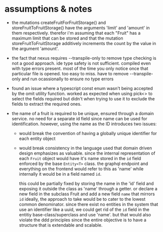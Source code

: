 # assumptions & notes

- the mutations createFruitForFruitStorage() and storeFruitToFruitStorage() have the arguments 'limit' and 'amount' in them respectively. therefor i'm assuming that each "Fruit" has a maximum limit that can be stored and that the mutation storeFruitToFruitStorage additively increments the count by the value in the argument 'amount'.
- the fact that nexus requires --transpile-only to remove type checking is not a good approach. ide type safety is not sufficient. compiled even with type errors present. most of the time you only notice once that particular file is opened. too easy to miss. have to remove --transpile-only and run ocassionally to ensure no type errors
- found an issue where a typescript const enum wasn't being accepted by the omit utility function. worked as expected when using pick<> to select the fields required but didn't when trying to use it to exclude the fields to extract the required ones.
- the name of a fruit is required to be unique, ensured through a domain service. no need for a separate id field since name can be used for identification. however, using the name as the ID introduces two issues:

  - would break the convention of having a globally unique identifier for each entity object
  - would break consistency in the language used that domain driven design emphasizes as valuable. since the internal representation of each `Fruit` object would have it's name stored in the `id` field enforced by the base `Entity<T>` class. the graphql endpoint and everything on the frontend would refer to this as 'name' while internally it would be in a field named `id`.

    this could be partially fixed by storing the name in the 'id' field and exposing it outside the class as 'name' through a getter. or declare a new field in the subclass Fruit and add a new field `name` that mirrors `id`
    ideally, the approach to take would be to cater to the lowest common denominator. since there exist no entities in the system that use an identifier like a uuid, we could get rid of the `id` field in the entitiy base-class/superclass and use 'name'. but that would also violate the ddd principles since the entire objective is to have a structure that is extendable and scalable.
